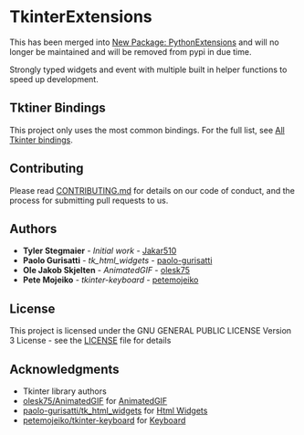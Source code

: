 # TkinterExtensions

This has been merged into [New Package: PythonExtensions](https://github.com/Jakar510/PythonExtensions) and will no longer be maintained and will be removed from pypi in due time.

Strongly typed widgets and event with multiple built in helper functions to speed up development.

## Tktiner Bindings

This project only uses the most common bindings. For the full list, see [All Tkinter bindings](src/TkinterExtensions/Bindings/Bindings.py).

## Contributing

Please read [CONTRIBUTING.md](.github/CONTRIBUTING.md) for details on our code of conduct, and the process for submitting pull requests to us.

## Authors

* **Tyler Stegmaier** - *Initial work* - [Jakar510](https://github.com/Jakar510)
* **Paolo Gurisatti** - *tk_html_widgets* - [paolo-gurisatti](https://github.com/paolo-gurisatti)
* **Ole Jakob Skjelten** - *AnimatedGIF* - [olesk75](https://github.com/olesk75)
* **Pete Mojeiko** - *tkinter-keyboard* - [petemojeiko](https://github.com/petemojeiko)

## License

This project is licensed under the GNU GENERAL PUBLIC LICENSE Version 3 License - see the [LICENSE](LICENSE.md) file for details

## Acknowledgments

* Tkinter library authors
* [olesk75/AnimatedGIF](https://github.com/olesk75/AnimatedGIF) for [AnimatedGIF](src/TkinterExtensions/Widgets/AnimatedGIF.py)
* [paolo-gurisatti/tk_html_widgets](https://github.com/paolo-gurisatti/tk_html_widgets) for [Html Widgets](src/TkinterExtensions/Widgets/HTML.py)
* [petemojeiko/tkinter-keyboard](https://github.com/petemojeiko/tkinter-keyboard) for [Keyboard](src/TkinterExtensions/Widgets/KeyBoard.py)
